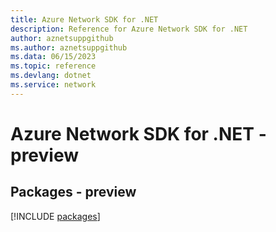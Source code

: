 ```yaml
---
title: Azure Network SDK for .NET
description: Reference for Azure Network SDK for .NET
author: aznetsuppgithub
ms.author: aznetsuppgithub
ms.data: 06/15/2023
ms.topic: reference
ms.devlang: dotnet
ms.service: network
---
```

# Azure Network SDK for .NET - preview
## Packages - preview
[!INCLUDE [packages](network-index.md)]